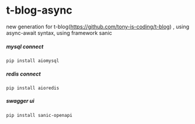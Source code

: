 # t-blog-async
new generation for  t-blog(https://github.com/tony-is-coding/t-blog) , using async-await syntax, using framework sanic


##### mysql connect
```shell
pip install aiomysql
```

##### redis connect
```shell
pip install aioredis
```

#####  swagger ui
```shell
pip install sanic-openapi
```

